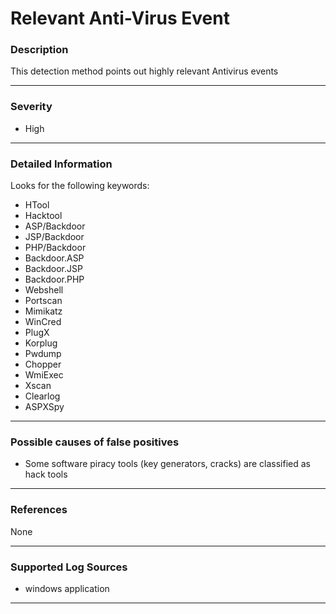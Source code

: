 # Relevant Anti-Virus Event
### Description

This detection method points out highly relevant Antivirus events

-------------------
### Severity

- High

-------------------
### Detailed Information
Looks for the following keywords:
  - HTool
  - Hacktool
  - ASP/Backdoor
  - JSP/Backdoor
  - PHP/Backdoor
  - Backdoor.ASP
  - Backdoor.JSP
  - Backdoor.PHP
  - Webshell
  - Portscan
  - Mimikatz
  - WinCred
  - PlugX
  - Korplug
  - Pwdump
  - Chopper
  - WmiExec
  - Xscan
  - Clearlog
  - ASPXSpy

-------------------
### Possible causes of false positives

- Some software piracy tools (key generators, cracks) are classified as hack tools

-------------------
### References

None

-------------------
### Supported Log Sources

- windows application

-------------------
